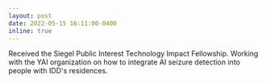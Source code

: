```yaml
---
layout: post
date: 2022-05-15 16:11:00-0400
inline: true
---
```


Received the Siegel Public Interest Technology Impact Fellowship. Working with the YAI organization on how to integrate AI seizure detection into people with IDD's residences.
